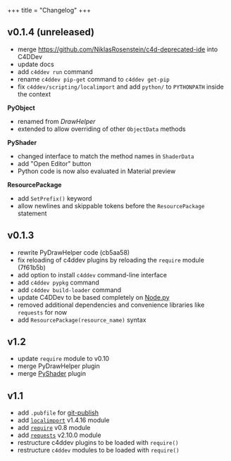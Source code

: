 +++
title = "Changelog"
+++

  [Node.py]: https://github.com/nodepy/nodepy

## v0.1.4 (unreleased)

- merge https://github.com/NiklasRosenstein/c4d-deprecated-ide into C4DDev
- update docs
- add `c4ddev run` command
- rename `c4ddev pip-get` command to `c4ddev get-pip`
- fix `c4ddev/scripting/localimport` and add `python/` to `PYTHONPATH` inside
  the context

__PyObject__

- renamed from *DrawHelper*
- extended to allow overriding of other `ObjectData` methods

__PyShader__

- changed interface to match the method names in `ShaderData`
- add "Open Editor" button
- Python code is now also evaluated in Material preview

__ResourcePackage__

- add `SetPrefix()` keyword
- allow newlines and skippable tokens before the `ResourcePackage` statement

## v0.1.3

- rewrite PyDrawHelper code (cb5aa58)
- fix reloading of c4ddev plugins by reloading the `require` module (7f61b5b)
- add option to install `c4ddev` command-line interface
- add `c4ddev pypkg` command
- add `c4ddev build-loader` command
- update C4DDev to be based completely on [Node.py]
- removed additional dependencies and convenience libraries like `requests` for now
- add `ResourcePackage(resource_name)` syntax

## v1.2

- update `require` module to v0.10
- merge PyDrawHelper plugin
- merge [PyShader](https://github.com/nr-plugins/pyshader) plugin

## v1.1

- add `.pubfile` for [git-publish](https://pypi.python.org/pypi/git-publish)
- add [`localimport`](https://github.com/NiklasRosenstein/py-localimport) v1.4.16 module
- add [`require`](https://github.com/NiklasRosenstein/py-localimport) v0.8 module
- add [`requests`](https://github.com/kennethreitz/requests) v2.10.0 module
- restructure c4ddev plugins to be loaded with `require()`
- restructure `c4ddev` modules to be loaded with `require()`
